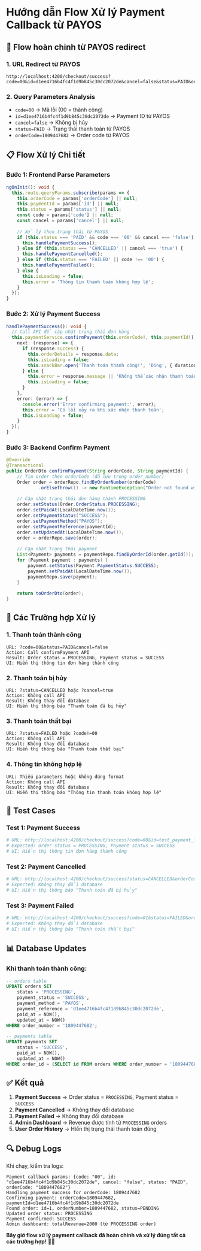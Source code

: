 # Hướng dẫn Flow Xử lý Payment Callback từ PAYOS

## 🔄 **Flow hoàn chỉnh từ PAYOS redirect**

### **1. URL Redirect từ PAYOS**
```
http://localhost:4200/checkout/success?code=00&id=d1ee4716b4fc4f1d9b845c30dc2072de&cancel=false&status=PAID&orderCode=1809447682
```

### **2. Query Parameters Analysis**
- `code=00` → Mã lỗi (00 = thành công)
- `id=d1ee4716b4fc4f1d9b845c30dc2072de` → Payment ID từ PAYOS
- `cancel=false` → Không bị hủy
- `status=PAID` → Trạng thái thanh toán từ PAYOS
- `orderCode=1809447682` → Order code từ PAYOS

## 📋 **Flow Xử lý Chi tiết**

### **Bước 1: Frontend Parse Parameters**
```typescript
ngOnInit(): void {
  this.route.queryParams.subscribe(params => {
    this.orderCode = params['orderCode'] || null;
    this.paymentId = params['id'] || null;
    this.status = params['status'] || null;
    const code = params['code'] || null;
    const cancel = params['cancel'] || null;
    
    // Xử lý theo trạng thái từ PAYOS
    if (this.status === 'PAID' && code === '00' && cancel === 'false') {
      this.handlePaymentSuccess();
    } else if (this.status === 'CANCELLED' || cancel === 'true') {
      this.handlePaymentCancelled();
    } else if (this.status === 'FAILED' || code !== '00') {
      this.handlePaymentFailed();
    } else {
      this.isLoading = false;
      this.error = 'Thông tin thanh toán không hợp lệ';
    }
  });
}
```

### **Bước 2: Xử lý Payment Success**
```typescript
handlePaymentSuccess(): void {
  // Call API để cập nhật trạng thái đơn hàng
  this.paymentService.confirmPayment(this.orderCode!, this.paymentId!).subscribe({
    next: (response) => {
      if (response.success) {
        this.orderDetails = response.data;
        this.isLoading = false;
        this.snackBar.open('Thanh toán thành công!', 'Đóng', { duration: 3000 });
      } else {
        this.error = response.message || 'Không thể xác nhận thanh toán';
        this.isLoading = false;
      }
    },
    error: (error) => {
      console.error('Error confirming payment:', error);
      this.error = 'Có lỗi xảy ra khi xác nhận thanh toán';
      this.isLoading = false;
    }
  });
}
```

### **Bước 3: Backend Confirm Payment**
```java
@Override
@Transactional
public OrderDto confirmPayment(String orderCode, String paymentId) {
    // Tìm order theo orderCode (đã lưu trong order_number)
    Order order = orderRepo.findByOrderNumber(orderCode)
            .orElseThrow(() -> new RuntimeException("Order not found with orderCode: " + orderCode));
    
    // Cập nhật trạng thái đơn hàng thành PROCESSING
    order.setStatus(Order.OrderStatus.PROCESSING);
    order.setPaidAt(LocalDateTime.now());
    order.setPaymentStatus("SUCCESS");
    order.setPaymentMethod("PAYOS");
    order.setPaymentReference(paymentId);
    order.setUpdatedAt(LocalDateTime.now());
    order = orderRepo.save(order);
    
    // Cập nhật trạng thái payment
    List<Payment> payments = paymentRepo.findByOrderId(order.getId());
    for (Payment payment : payments) {
        payment.setStatus(Payment.PaymentStatus.SUCCESS);
        payment.setPaidAt(LocalDateTime.now());
        paymentRepo.save(payment);
    }
    
    return toOrderDto(order);
}
```

## 🎯 **Các Trường hợp Xử lý**

### **1. Thanh toán thành công**
```
URL: ?code=00&status=PAID&cancel=false
Action: Call confirmPayment API
Result: Order status = PROCESSING, Payment status = SUCCESS
UI: Hiển thị thông tin đơn hàng thành công
```

### **2. Thanh toán bị hủy**
```
URL: ?status=CANCELLED hoặc ?cancel=true
Action: Không call API
Result: Không thay đổi database
UI: Hiển thị thông báo "Thanh toán đã bị hủy"
```

### **3. Thanh toán thất bại**
```
URL: ?status=FAILED hoặc ?code!=00
Action: Không call API
Result: Không thay đổi database
UI: Hiển thị thông báo "Thanh toán thất bại"
```

### **4. Thông tin không hợp lệ**
```
URL: Thiếu parameters hoặc không đúng format
Action: Không call API
Result: Không thay đổi database
UI: Hiển thị thông báo "Thông tin thanh toán không hợp lệ"
```

## 🧪 **Test Cases**

### **Test 1: Payment Success**
```bash
# URL: http://localhost:4200/checkout/success?code=00&id=test_payment_id&cancel=false&status=PAID&orderCode=1809447682
# Expected: Order status = PROCESSING, Payment status = SUCCESS
# UI: Hiển thị thông tin đơn hàng thành công
```

### **Test 2: Payment Cancelled**
```bash
# URL: http://localhost:4200/checkout/success?status=CANCELLED&orderCode=1809447682
# Expected: Không thay đổi database
# UI: Hiển thị thông báo "Thanh toán đã bị hủy"
```

### **Test 3: Payment Failed**
```bash
# URL: http://localhost:4200/checkout/success?code=01&status=FAILED&orderCode=1809447682
# Expected: Không thay đổi database
# UI: Hiển thị thông báo "Thanh toán thất bại"
```

## 📊 **Database Updates**

### **Khi thanh toán thành công:**
```sql
-- orders table
UPDATE orders SET 
    status = 'PROCESSING',
    payment_status = 'SUCCESS',
    payment_method = 'PAYOS',
    payment_reference = 'd1ee4716b4fc4f1d9b845c30dc2072de',
    paid_at = NOW(),
    updated_at = NOW()
WHERE order_number = '1809447682';

-- payments table
UPDATE payments SET 
    status = 'SUCCESS',
    paid_at = NOW(),
    updated_at = NOW()
WHERE order_id = (SELECT id FROM orders WHERE order_number = '1809447682');
```

## ✅ **Kết quả**

1. **Payment Success** → Order status = `PROCESSING`, Payment status = `SUCCESS`
2. **Payment Cancelled** → Không thay đổi database
3. **Payment Failed** → Không thay đổi database
4. **Admin Dashboard** → Revenue được tính từ `PROCESSING` orders
5. **User Order History** → Hiển thị trạng thái thanh toán đúng

## 🔍 **Debug Logs**

Khi chạy, kiểm tra logs:
```
Payment callback params: {code: "00", id: "d1ee4716b4fc4f1d9b845c30dc2072de", cancel: "false", status: "PAID", orderCode: "1809447682"}
Handling payment success for orderCode: 1809447682
Confirming payment: orderCode=1809447682, paymentId=d1ee4716b4fc4f1d9b845c30dc2072de
Found order: id=1, orderNumber=1809447682, status=PENDING
Updated order status: PROCESSING
Payment confirmed: SUCCESS
Admin dashboard: totalRevenue=2000 (từ PROCESSING order)
```

**Bây giờ flow xử lý payment callback đã hoàn chỉnh và xử lý đúng tất cả các trường hợp!** 🎉✨
